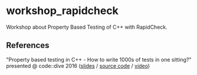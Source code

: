 # workshop_rapidcheck
Workshop about Property Based Testing of C++ with RapidCheck.

## References

"Property based testing in C++ - How to write 1000s of tests in one sitting?" presented @ code::dive 2016 ([slides](https://cdn2-ecros.pl/event/codedive/files/presentations/2016/Patryk_Malek_Property_based_testing_in_cpp.pdf)
/ [source code](https://github.com/pmalek/rapidcheck_codedive) 
/ [video](https://www.youtube.com/watch?v=aiapg-3vDcQ))
